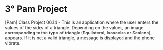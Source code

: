 # 3° Pam Project
[Pam] Class Project 06.14 - This is an application where the user enters the values of the sides of a triangle. Depending on the values, an image corresponding to the type of triangle (Equilateral, Isosceles or Scalene), appears. If it is not a valid triangle, a message is displayed and the phone vibrate.
